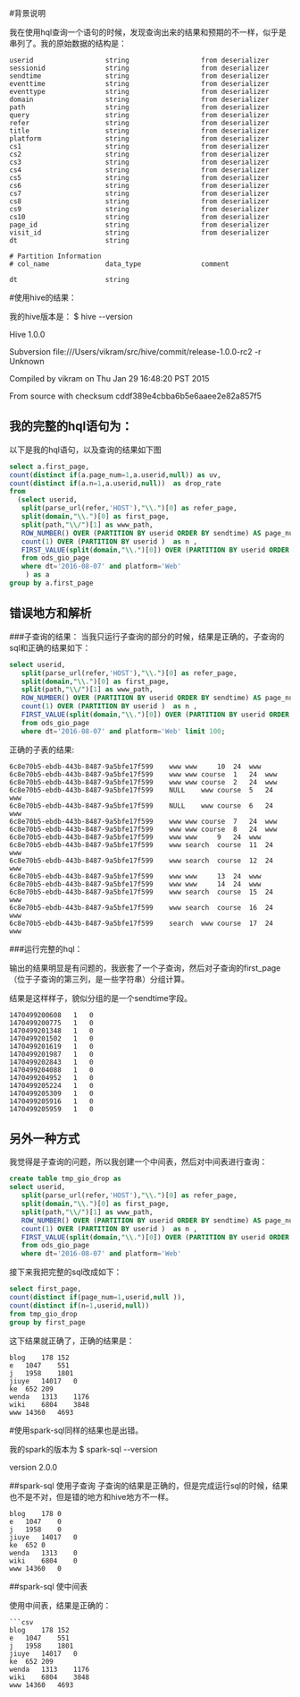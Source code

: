 
#背景说明

我在使用hql查询一个语句的时候，发现查询出来的结果和预期的不一样，似乎是串列了。我的原始数据的结构是：
```csv
userid              	string              	from deserializer   
sessionid           	string              	from deserializer   
sendtime            	string              	from deserializer   
eventtime           	string              	from deserializer   
eventtype           	string              	from deserializer   
domain              	string              	from deserializer   
path                	string              	from deserializer   
query               	string              	from deserializer   
refer               	string              	from deserializer   
title               	string              	from deserializer   
platform            	string              	from deserializer   
cs1                 	string              	from deserializer   
cs2                 	string              	from deserializer   
cs3                 	string              	from deserializer   
cs4                 	string              	from deserializer   
cs5                 	string              	from deserializer   
cs6                 	string              	from deserializer   
cs7                 	string              	from deserializer   
cs8                 	string              	from deserializer   
cs9                 	string              	from deserializer   
cs10                	string              	from deserializer   
page_id             	string              	from deserializer   
visit_id            	string              	from deserializer   
dt                  	string              	                    
	 	 
# Partition Information	 	 
# col_name            	data_type           	comment             
	 	 
dt                  	string              	         
```

#使用hive的结果：

我的hive版本是：
$ hive --version

Hive 1.0.0


Subversion file:///Users/vikram/src/hive/commit/release-1.0.0-rc2 -r Unknown

Compiled by vikram on Thu Jan 29 16:48:20 PST 2015


From source with checksum cddf389e4cbba6b5e6aaee2e82a857f5


## 我的完整的hql语句为：
以下是我的hql语句，以及查询的结果如下图
```sql
select a.first_page,
count(distinct if(a.page_num=1,a.userid,null)) as uv,
count(distinct if(a.n=1,a.userid,null))  as drop_rate
from 
  (select userid,
   split(parse_url(refer,'HOST'),"\\.")[0] as refer_page,
   split(domain,"\\.")[0] as first_page,
   split(path,"\\/")[1] as www_path,
   ROW_NUMBER() OVER (PARTITION BY userid ORDER BY sendtime) AS page_num,
   count(1) OVER (PARTITION BY userid )  as n ,
   FIRST_VALUE(split(domain,"\\.")[0]) OVER (PARTITION BY userid ORDER BY sendtime) as first_ddd
   from ods_gio_page
   where dt='2016-08-07' and platform='Web'
    ) as a
group by a.first_page
```

## 错误地方和解析
###子查询的结果：
当我只运行子查询的部分的时候，结果是正确的，子查询的sql和正确的结果如下：
```sql
select userid,
   split(parse_url(refer,'HOST'),"\\.")[0] as refer_page,
   split(domain,"\\.")[0] as first_page,
   split(path,"\\/")[1] as www_path,
   ROW_NUMBER() OVER (PARTITION BY userid ORDER BY sendtime) AS page_num,
   count(1) OVER (PARTITION BY userid )  as n ,
   FIRST_VALUE(split(domain,"\\.")[0]) OVER (PARTITION BY userid ORDER BY sendtime) as first_ddd
   from ods_gio_page
   where dt='2016-08-07' and platform='Web' limit 100;
```
正确的子表的结果:
```csv
6c8e70b5-ebdb-443b-8487-9a5bfe17f599	www	www		10	24	www
6c8e70b5-ebdb-443b-8487-9a5bfe17f599	www	www	course	1	24	www
6c8e70b5-ebdb-443b-8487-9a5bfe17f599	www	www	course	2	24	www
6c8e70b5-ebdb-443b-8487-9a5bfe17f599	NULL	www	course	5	24	www
6c8e70b5-ebdb-443b-8487-9a5bfe17f599	NULL	www	course	6	24	www
6c8e70b5-ebdb-443b-8487-9a5bfe17f599	www	www	course	7	24	www
6c8e70b5-ebdb-443b-8487-9a5bfe17f599	www	www	course	8	24	www
6c8e70b5-ebdb-443b-8487-9a5bfe17f599	www	www		9	24	www
6c8e70b5-ebdb-443b-8487-9a5bfe17f599	www	search	course	11	24	www
6c8e70b5-ebdb-443b-8487-9a5bfe17f599	www	search	course	12	24	www
6c8e70b5-ebdb-443b-8487-9a5bfe17f599	www	www		13	24	www
6c8e70b5-ebdb-443b-8487-9a5bfe17f599	www	www		14	24	www
6c8e70b5-ebdb-443b-8487-9a5bfe17f599	www	search	course	15	24	www
6c8e70b5-ebdb-443b-8487-9a5bfe17f599	www	search	course	16	24	www
6c8e70b5-ebdb-443b-8487-9a5bfe17f599	search	www	course	17	24	www

```

###运行完整的hql：

输出的结果明显是有问题的，我嵌套了一个子查询，然后对子查询的first_page（位于子查询的第三列，是一些字符串）分组计算。

 结果是这样样子，貌似分组的是一个sendtime字段。
```csv
1470499200608	1	0
1470499200775	1	0
1470499201348	1	0
1470499201502	1	0
1470499201619	1	0
1470499201987	1	0
1470499202843	1	0
1470499204088	1	0
1470499204952	1	0
1470499205224	1	0
1470499205309	1	0
1470499205916	1	0
1470499205959	1	0

```

## 另外一种方式

我觉得是子查询的问题，所以我创建一个中间表，然后对中间表进行查询：
```sql
create table tmp_gio_drop as
select userid,
   split(parse_url(refer,'HOST'),"\\.")[0] as refer_page,
   split(domain,"\\.")[0] as first_page,
   split(path,"\\/")[1] as www_path,
   ROW_NUMBER() OVER (PARTITION BY userid ORDER BY sendtime) AS page_num,
   count(1) OVER (PARTITION BY userid )  as n ,
   FIRST_VALUE(split(domain,"\\.")[0]) OVER (PARTITION BY userid ORDER BY sendtime) as first_ddd
   from ods_gio_page
   where dt='2016-08-07' and platform='Web'
```
接下来我把完整的sql改成如下：
```sql
select first_page,
count(distinct if(page_num=1,userid,null )),
count(distinct if(n=1,userid,null))
from tmp_gio_drop
group by first_page
```
这下结果就正确了，正确的结果是：

```csv
blog	178	152
e	1047	551
j	1958	1801
jiuye	14017	0
ke	652	209
wenda	1313	1176
wiki	6804	3848
www	14360	4693
```

#使用spark-sql同样的结果也是出错。

我的spark的版本为
$ spark-sql --version


version 2.0.0

##spark-sql 使用子查询
子查询的结果是正确的，但是完成运行sql的时候，结果也不是不对，但是错的地方和hive地方不一样。
```csv
blog	178	0
e	1047	0
j	1958	0
jiuye	14017	0
ke	652	0
wenda	1313	0
wiki	6804	0
www	14360	0
```
##spark-sql 使中间表

使用中间表，结果是正确的：
```csv
```csv
blog	178	152
e	1047	551
j	1958	1801
jiuye	14017	0
ke	652	209
wenda	1313	1176
wiki	6804	3848
www	14360	4693
```
```

